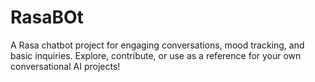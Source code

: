 # RasaBOt
A Rasa chatbot project for engaging conversations, mood tracking, and basic inquiries. Explore, contribute, or use as a reference for your own conversational AI projects!

